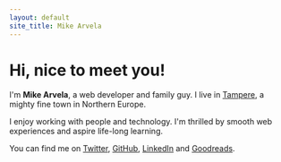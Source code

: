 ```yaml
---
layout: default
site_title: Mike Arvela
---
```

<h1>Hi, nice to meet you!</h1>

I'm <strong>Mike Arvela</strong>, a web developer and family guy. I live in [Tampere](https://en.wikipedia.org/wiki/Tampere), a mighty fine town in Northern Europe.

I enjoy working with people and technology. I'm thrilled by smooth web experiences and aspire life-long learning.

You can find me on [Twitter](https://twitter.com/mieky), [GitHub](https://github.com/mieky), [LinkedIn](https://www.linkedin.com/in/arvela) and [Goodreads](https://www.goodreads.com/user/show/1011336-mike-arvela).
